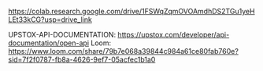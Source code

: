 https://colab.research.google.com/drive/1FSWqZqmOVOAmdhDS2TGu1yeHLEt33kCG?usp=drive_link

UPSTOX-API-DOCUMENTATION:
https://upstox.com/developer/api-documentation/open-api
Loom:
https://www.loom.com/share/79b7e068a39844c984a61ce80fab760e?sid=7f2f0787-fb8a-4626-9ef7-05acfec1b1a0
